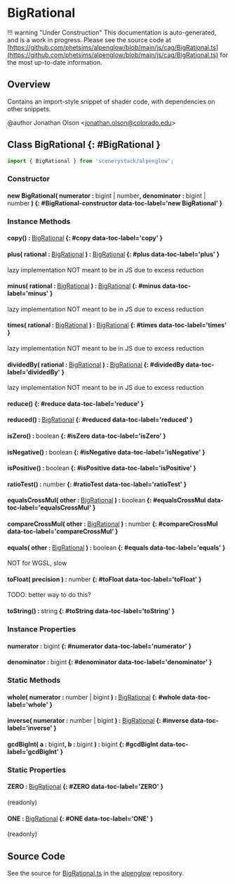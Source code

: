 # BigRational

!!! warning "Under Construction"
    This documentation is auto-generated, and is a work in progress. Please see the source code at
    [https://github.com/phetsims/alpenglow/blob/main/js/cag/BigRational.ts](https://github.com/phetsims/alpenglow/blob/main/js/cag/BigRational.ts) for the most up-to-date information.

## Overview

Contains an import-style snippet of shader code, with dependencies on other snippets.

@author Jonathan Olson &lt;jonathan.olson@colorado.edu&gt;

## Class BigRational {: #BigRational }


```js
import { BigRational } from 'scenerystack/alpenglow';
```
### Constructor

#### new BigRational( numerator : <span style="font-weight: 400;"><span style="color: hsla(calc(var(--md-hue) + 180deg),80%,40%,1);">bigint</span> | <span style="color: hsla(calc(var(--md-hue) + 180deg),80%,40%,1);">number</span></span>, denominator : <span style="font-weight: 400;"><span style="color: hsla(calc(var(--md-hue) + 180deg),80%,40%,1);">bigint</span> | <span style="color: hsla(calc(var(--md-hue) + 180deg),80%,40%,1);">number</span></span> ) {: #BigRational-constructor data-toc-label='new BigRational' }

### Instance Methods

#### copy() : <span style="font-weight: 400;">[BigRational](../alpenglow/BigRational.md)</span> {: #copy data-toc-label='copy' }

#### plus( rational : <span style="font-weight: 400;">[BigRational](../alpenglow/BigRational.md)</span> ) : <span style="font-weight: 400;">[BigRational](../alpenglow/BigRational.md)</span> {: #plus data-toc-label='plus' }

lazy implementation NOT meant to be in JS due to excess reduction

#### minus( rational : <span style="font-weight: 400;">[BigRational](../alpenglow/BigRational.md)</span> ) : <span style="font-weight: 400;">[BigRational](../alpenglow/BigRational.md)</span> {: #minus data-toc-label='minus' }

lazy implementation NOT meant to be in JS due to excess reduction

#### times( rational : <span style="font-weight: 400;">[BigRational](../alpenglow/BigRational.md)</span> ) : <span style="font-weight: 400;">[BigRational](../alpenglow/BigRational.md)</span> {: #times data-toc-label='times' }

lazy implementation NOT meant to be in JS due to excess reduction

#### dividedBy( rational : <span style="font-weight: 400;">[BigRational](../alpenglow/BigRational.md)</span> ) : <span style="font-weight: 400;">[BigRational](../alpenglow/BigRational.md)</span> {: #dividedBy data-toc-label='dividedBy' }

lazy implementation NOT meant to be in JS due to excess reduction

#### reduce() {: #reduce data-toc-label='reduce' }

#### reduced() : <span style="font-weight: 400;">[BigRational](../alpenglow/BigRational.md)</span> {: #reduced data-toc-label='reduced' }

#### isZero() : <span style="font-weight: 400;"><span style="color: hsla(calc(var(--md-hue) + 180deg),80%,40%,1);">boolean</span></span> {: #isZero data-toc-label='isZero' }

#### isNegative() : <span style="font-weight: 400;"><span style="color: hsla(calc(var(--md-hue) + 180deg),80%,40%,1);">boolean</span></span> {: #isNegative data-toc-label='isNegative' }

#### isPositive() : <span style="font-weight: 400;"><span style="color: hsla(calc(var(--md-hue) + 180deg),80%,40%,1);">boolean</span></span> {: #isPositive data-toc-label='isPositive' }

#### ratioTest() : <span style="font-weight: 400;"><span style="color: hsla(calc(var(--md-hue) + 180deg),80%,40%,1);">number</span></span> {: #ratioTest data-toc-label='ratioTest' }

#### equalsCrossMul( other : <span style="font-weight: 400;">[BigRational](../alpenglow/BigRational.md)</span> ) : <span style="font-weight: 400;"><span style="color: hsla(calc(var(--md-hue) + 180deg),80%,40%,1);">boolean</span></span> {: #equalsCrossMul data-toc-label='equalsCrossMul' }

#### compareCrossMul( other : <span style="font-weight: 400;">[BigRational](../alpenglow/BigRational.md)</span> ) : <span style="font-weight: 400;"><span style="color: hsla(calc(var(--md-hue) + 180deg),80%,40%,1);">number</span></span> {: #compareCrossMul data-toc-label='compareCrossMul' }

#### equals( other : <span style="font-weight: 400;">[BigRational](../alpenglow/BigRational.md)</span> ) : <span style="font-weight: 400;"><span style="color: hsla(calc(var(--md-hue) + 180deg),80%,40%,1);">boolean</span></span> {: #equals data-toc-label='equals' }

NOT for WGSL, slow

#### toFloat( precision ) : <span style="font-weight: 400;"><span style="color: hsla(calc(var(--md-hue) + 180deg),80%,40%,1);">number</span></span> {: #toFloat data-toc-label='toFloat' }

TODO: better way to do this?

#### toString() : <span style="font-weight: 400;"><span style="color: hsla(calc(var(--md-hue) + 180deg),80%,40%,1);">string</span></span> {: #toString data-toc-label='toString' }

### Instance Properties

#### numerator : <span style="font-weight: 400;"><span style="color: hsla(calc(var(--md-hue) + 180deg),80%,40%,1);">bigint</span></span> {: #numerator data-toc-label='numerator' }

#### denominator : <span style="font-weight: 400;"><span style="color: hsla(calc(var(--md-hue) + 180deg),80%,40%,1);">bigint</span></span> {: #denominator data-toc-label='denominator' }

### Static Methods

#### whole( numerator : <span style="font-weight: 400;"><span style="color: hsla(calc(var(--md-hue) + 180deg),80%,40%,1);">number</span> | <span style="color: hsla(calc(var(--md-hue) + 180deg),80%,40%,1);">bigint</span></span> ) : <span style="font-weight: 400;">[BigRational](../alpenglow/BigRational.md)</span> {: #whole data-toc-label='whole' }

#### inverse( numerator : <span style="font-weight: 400;"><span style="color: hsla(calc(var(--md-hue) + 180deg),80%,40%,1);">number</span> | <span style="color: hsla(calc(var(--md-hue) + 180deg),80%,40%,1);">bigint</span></span> ) : <span style="font-weight: 400;">[BigRational](../alpenglow/BigRational.md)</span> {: #inverse data-toc-label='inverse' }

#### gcdBigInt( a : <span style="font-weight: 400;"><span style="color: hsla(calc(var(--md-hue) + 180deg),80%,40%,1);">bigint</span></span>, b : <span style="font-weight: 400;"><span style="color: hsla(calc(var(--md-hue) + 180deg),80%,40%,1);">bigint</span></span> ) : <span style="font-weight: 400;"><span style="color: hsla(calc(var(--md-hue) + 180deg),80%,40%,1);">bigint</span></span> {: #gcdBigInt data-toc-label='gcdBigInt' }

### Static Properties

#### ZERO : <span style="font-weight: 400;">[BigRational](../alpenglow/BigRational.md)</span> {: #ZERO data-toc-label='ZERO' }

(readonly)

#### ONE : <span style="font-weight: 400;">[BigRational](../alpenglow/BigRational.md)</span> {: #ONE data-toc-label='ONE' }

(readonly)



## Source Code

See the source for [BigRational.ts](https://github.com/phetsims/alpenglow/blob/main/js/cag/BigRational.ts) in the [alpenglow](https://github.com/phetsims/alpenglow) repository.
